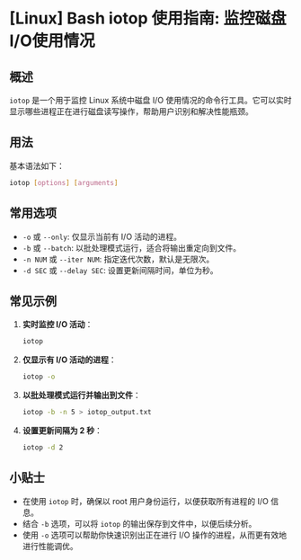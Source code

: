 # [Linux] Bash iotop 使用指南: 监控磁盘I/O使用情况

## 概述
`iotop` 是一个用于监控 Linux 系统中磁盘 I/O 使用情况的命令行工具。它可以实时显示哪些进程正在进行磁盘读写操作，帮助用户识别和解决性能瓶颈。

## 用法
基本语法如下：
```bash
iotop [options] [arguments]
```

## 常用选项
- `-o` 或 `--only`: 仅显示当前有 I/O 活动的进程。
- `-b` 或 `--batch`: 以批处理模式运行，适合将输出重定向到文件。
- `-n NUM` 或 `--iter NUM`: 指定迭代次数，默认是无限次。
- `-d SEC` 或 `--delay SEC`: 设置更新间隔时间，单位为秒。

## 常见示例
1. **实时监控 I/O 活动**：
   ```bash
   iotop
   ```

2. **仅显示有 I/O 活动的进程**：
   ```bash
   iotop -o
   ```

3. **以批处理模式运行并输出到文件**：
   ```bash
   iotop -b -n 5 > iotop_output.txt
   ```

4. **设置更新间隔为 2 秒**：
   ```bash
   iotop -d 2
   ```

## 小贴士
- 在使用 `iotop` 时，确保以 root 用户身份运行，以便获取所有进程的 I/O 信息。
- 结合 `-b` 选项，可以将 `iotop` 的输出保存到文件中，以便后续分析。
- 使用 `-o` 选项可以帮助你快速识别出正在进行 I/O 操作的进程，从而更有效地进行性能调优。